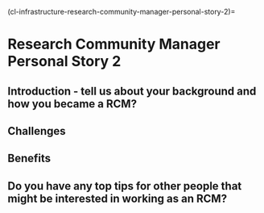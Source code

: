 (cl-infrastructure-research-community-manager-personal-story-2)=
# Research Community Manager Personal Story 2

## Introduction - tell us about your background and how you became a RCM?


## Challenges


## Benefits



## Do you have any top tips for other people that might be interested in  working as an RCM?

